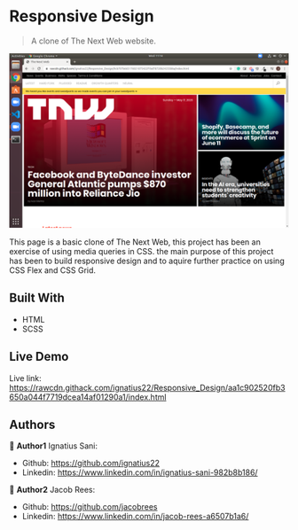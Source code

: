 # Responsive Design

> A clone of The Next Web website.

![](images/Screenshot.png)

This page is a basic clone of The Next Web, this project has been an exercise of using media queries in CSS. the main purpose of this project has been to build responsive design and to aquire further practice on using CSS Flex and CSS Grid. 

## Built With

- HTML
- SCSS


## Live Demo

Live link: https://rawcdn.githack.com/ignatius22/Responsive_Design/aa1c902520fb3650a044f7719dcea14af01290a1/index.html


## Authors

👤 **Author1**
Ignatius Sani:
- Github: https://github.com/ignatius22 
- Linkedin: https://www.linkedin.com/in/ignatius-sani-982b8b186/  

👤 **Author2**
Jacob Rees:
- Github: https://github.com/jacobrees
- Linkedin: https://www.linkedin.com/in/jacob-rees-a6507b1a6/


